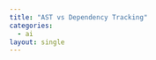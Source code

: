 ```yaml
---
title: "AST vs Dependency Tracking"
categories:
  - ai
layout: single
---
```


<!DOCTYPE html>
<html lang="ko">
<head>
    <meta charset="UTF-8">
    <meta name="viewport" content="width=device-width, initial-scale=1.0">
    <title>AST vs Dependency Tracking</title>
    <style>
        * {
            margin: 0;
            padding: 0;
            box-sizing: border-box;
        }

        body {
            font-family: 'Segoe UI', Arial, sans-serif;
            background: linear-gradient(135deg, #667eea 0%, #764ba2 100%);
            padding: 20px;
            min-height: 100vh;
        }

        .container {
            max-width: 1200px;
            margin: 0 auto;
            background: white;
            border-radius: 20px;
            padding: 40px;
            box-shadow: 0 20px 60px rgba(0,0,0,0.3);
        }

        h1 {
            text-align: center;
            color: #2d3748;
            margin-bottom: 10px;
            font-size: 2.5em;
        }

        .subtitle {
            text-align: center;
            color: #718096;
            margin-bottom: 40px;
            font-size: 1.1em;
        }

        .comparison-grid {
            display: grid;
            grid-template-columns: 1fr 1fr;
            gap: 30px;
            margin-bottom: 40px;
        }

        .card {
            background: linear-gradient(135deg, #667eea 0%, #764ba2 100%);
            border-radius: 15px;
            padding: 30px;
            color: white;
            box-shadow: 0 10px 30px rgba(102, 126, 234, 0.3);
        }

        .card h2 {
            font-size: 1.8em;
            margin-bottom: 15px;
            display: flex;
            align-items: center;
            gap: 10px;
        }

        .card .icon {
            font-size: 1.5em;
        }

        .card .description {
            font-size: 1.1em;
            margin-bottom: 20px;
            opacity: 0.95;
            line-height: 1.6;
        }

        .features {
            background: rgba(255,255,255,0.15);
            border-radius: 10px;
            padding: 20px;
            backdrop-filter: blur(10px);
        }

        .features ul {
            list-style: none;
        }

        .features li {
            padding: 8px 0;
            padding-left: 25px;
            position: relative;
            line-height: 1.6;
        }

        .features li:before {
            content: "✓";
            position: absolute;
            left: 0;
            font-weight: bold;
            color: #48bb78;
        }

        .comparison-table {
            width: 100%;
            border-collapse: collapse;
            margin-top: 30px;
            background: white;
            border-radius: 10px;
            overflow: hidden;
            box-shadow: 0 4px 15px rgba(0,0,0,0.1);
        }

        .comparison-table th {
            background: linear-gradient(135deg, #667eea 0%, #764ba2 100%);
            color: white;
            padding: 20px;
            text-align: left;
            font-size: 1.1em;
        }

        .comparison-table td {
            padding: 20px;
            border-bottom: 1px solid #e2e8f0;
        }

        .comparison-table tr:last-child td {
            border-bottom: none;
        }

        .comparison-table tr:hover {
            background: #f7fafc;
        }

        .label {
            font-weight: 600;
            color: #2d3748;
            margin-bottom: 8px;
        }

        .value {
            color: #4a5568;
            line-height: 1.6;
        }

        .code-example {
            background: #2d3748;
            color: #e2e8f0;
            padding: 20px;
            border-radius: 10px;
            margin-top: 30px;
            overflow-x: auto;
            font-family: 'Courier New', monospace;
        }

        .code-example pre {
            margin: 0;
            white-space: pre-wrap;
        }

        .highlight {
            background: rgba(102, 126, 234, 0.2);
            padding: 2px 6px;
            border-radius: 4px;
            font-weight: 600;
        }

        .section-title {
            font-size: 1.8em;
            color: #2d3748;
            margin-top: 50px;
            margin-bottom: 20px;
            padding-bottom: 10px;
            border-bottom: 3px solid #667eea;
        }

        .analogy {
            background: linear-gradient(135deg, #f093fb 0%, #f5576c 100%);
            color: white;
            padding: 30px;
            border-radius: 15px;
            margin: 30px 0;
            box-shadow: 0 10px 30px rgba(240, 147, 251, 0.3);
        }

        .analogy h3 {
            font-size: 1.5em;
            margin-bottom: 15px;
        }

        .analogy p {
            font-size: 1.1em;
            line-height: 1.8;
            opacity: 0.95;
        }

        @media (max-width: 768px) {
            .comparison-grid {
                grid-template-columns: 1fr;
            }

            .container {
                padding: 20px;
            }

            h1 {
                font-size: 1.8em;
            }
        }
    </style>
</head>
<body>
    <div class="container">
        <h1>🌳 AST vs 🔗 Dependency Tracking</h1>
        <p class="subtitle">코드 분석의 두 가지 접근 방식</p>

        <div class="comparison-grid">
            <div class="card">
                <h2><span class="icon">🌳</span> AST 분석</h2>
                <p class="description">단일 파일 내부의 코드 구조를 파악합니다</p>
                <div class="features">
                    <ul>
                        <li>파일 1개만 분석</li>
                        <li>import/export 목록</li>
                        <li>클래스 상속 구조</li>
                        <li>함수 호출 패턴</li>
                        <li>변수 선언 추적</li>
                        <li>매우 빠름 (~100ms)</li>
                    </ul>
                </div>
            </div>

            <div class="card">
                <h2><span class="icon">🔗</span> Dependency Tracking</h2>
                <p class="description">파일들 간의 관계를 재귀적으로 추적합니다</p>
                <div class="features">
                    <ul>
                        <li>여러 파일 탐색 (최대 20개)</li>
                        <li>의존 체인 구축</li>
                        <li>순환 참조 감지</li>
                        <li>영향 범위 분석</li>
                        <li>재귀 깊이 제어 (최대 3)</li>
                        <li>상대적으로 느림 (수초~수십초)</li>
                    </ul>
                </div>
            </div>
        </div>

        <div class="analogy">
            <h3>🏢 Java 개발자를 위한 비유</h3>
            <p>
                <strong>AST 분석</strong> = <span class="highlight">javac의 파싱 단계</span><br>
                .java 파일 하나를 읽어서 클래스 구조, 메서드, 필드를 파악합니다.<br>
                IntelliJ의 "Structure" 창에서 보는 것과 비슷합니다.<br><br>

                <strong>Dependency Tracking</strong> = <span class="highlight">Maven/Gradle 의존성 그래프</span><br>
                pom.xml이나 build.gradle을 따라가며 전체 의존성 트리를 구축합니다.<br>
                mvn dependency:tree 명령어로 보는 것과 비슷합니다.
            </p>
        </div>

        <h2 class="section-title">📊 상세 비교</h2>

        <table class="comparison-table">
            <thead>
                <tr>
                    <th style="width: 30%">특성</th>
                    <th style="width: 35%">AST 분석</th>
                    <th style="width: 35%">Dependency Tracking</th>
                </tr>
            </thead>
            <tbody>
                <tr>
                    <td class="label">분석 범위</td>
                    <td class="value">파일 1개 (내부 구조)</td>
                    <td class="value">파일 N개 (관계망)</td>
                </tr>
                <tr>
                    <td class="label">실행 시간</td>
                    <td class="value">매우 빠름 (~100-200ms/파일)</td>
                    <td class="value">느림 (수초~수십초)</td>
                </tr>
                <tr>
                    <td class="label">메모리 사용</td>
                    <td class="value">낮음 (파일 하나만)</td>
                    <td class="value">높음 (여러 파일 + 그래프)</td>
                </tr>
                <tr>
                    <td class="label">감지 가능한 문제</td>
                    <td class="value">
                        - 문법 오류<br>
                        - 사용하지 않는 import<br>
                        - 잘못된 타입 사용<br>
                        - 코딩 컨벤션 위반
                    </td>
                    <td class="value">
                        - 순환 참조<br>
                        - 영향 범위<br>
                        - 중복 의존성<br>
                        - 아키텍처 위반
                    </td>
                </tr>
                <tr>
                    <td class="label">GitLab API 호출</td>
                    <td class="value">1번 (현재 파일만)</td>
                    <td class="value">N번 (연관 파일 모두)</td>
                </tr>
                <tr>
                    <td class="label">언제 사용?</td>
                    <td class="value">✅ 기본적으로 항상 사용</td>
                    <td class="value">⚠️ 핵심 모듈 변경 시만</td>
                </tr>
                <tr>
                    <td class="label">Java 도구 비유</td>
                    <td class="value">
                        - javac (컴파일러)<br>
                        - Checkstyle<br>
                        - PMD
                    </td>
                    <td class="value">
                        - Maven Dependency Plugin<br>
                        - JDepend<br>
                        - ArchUnit
                    </td>
                </tr>
            </tbody>
        </table>

        <h2 class="section-title">💻 코드 예시</h2>

        <div class="code-example">
            <pre>
<span style="color: #48bb78;">// UserController.js (변경된 파일)</span>
import UserService from './UserService';

export class UserController {
  async getUser(id) {
    return await this.userService.findUser(id);
  }
}

<span style="color: #f6ad55;">━━━━━━━━━━━━━━━━━━━━━━━━━━━━━━━━━━━━━━━━━━━━━</span>

<span style="color: #f093fb;">🌳 AST 분석 결과:</span>
{
  imports: [
    { source: './UserService', name: 'UserService' }
  ],
  exportedSymbols: [
    { type: 'class', name: 'UserController' }
  ],
  functionCalls: [
    { name: 'this.userService.findUser', line: 5 }
  ]
}

<span style="color: #90cdf4;">✓ 파일 1개만 분석</span>
<span style="color: #90cdf4;">✓ UserService를 import 하는 것만 확인</span>

<span style="color: #f6ad55;">━━━━━━━━━━━━━━━━━━━━━━━━━━━━━━━━━━━━━━━━━━━━━</span>

<span style="color: #f093fb;">🔗 Dependency Tracking 결과:</span>
UserController.js
    ↓ imports
UserService.js        <span style="color: #68d391;">← 파일 내용 가져옴</span>
    ↓ imports
UserRepository.js     <span style="color: #68d391;">← 파일 내용 가져옴</span>
    ↓ imports
DatabaseConfig.js     <span style="color: #68d391;">← 파일 내용 가져옴</span>

<span style="color: #90cdf4;">✓ 관련 파일 4개 모두 분석</span>
<span style="color: #90cdf4;">✓ 의존 체인 전체를 AI에게 제공</span>
<span style="color: #90cdf4;">✓ 순환 참조 여부 확인</span>
            </pre>
        </div>

        <h2 class="section-title">🎯 실전 사용 전략</h2>

        <div style="background: #edf2f7; padding: 30px; border-radius: 15px; margin-top: 20px;">
            <h3 style="color: #2d3748; margin-bottom: 15px;">📋 권장 설정</h3>

            <div style="margin-bottom: 20px;">
                <strong style="color: #2d3748;">일반 MR (파일 1-10개):</strong>
                <pre style="background: white; padding: 15px; border-radius: 8px; margin-top: 10px;">
enable_ast_analysis: <span style="color: #48bb78;">true</span>   ← 항상 켜기
enable_dependency_tracking: <span style="color: #f56565;">false</span>  ← 끄기 (불필요)</pre>
            </div>

            <div style="margin-bottom: 20px;">
                <strong style="color: #2d3748;">핵심 모듈 변경 (서비스 레이어, 공통 유틸):</strong>
                <pre style="background: white; padding: 15px; border-radius: 8px; margin-top: 10px;">
enable_ast_analysis: <span style="color: #48bb78;">true</span>
enable_dependency_tracking: <span style="color: #48bb78;">true</span>  ← 영향 범위 파악</pre>
            </div>

            <div>
                <strong style="color: #2d3748;">급한 핫픽스:</strong>
                <pre style="background: white; padding: 15px; border-radius: 8px; margin-top: 10px;">
enable_ast_analysis: <span style="color: #f56565;">false</span>  ← 빠른 배포 우선
enable_dependency_tracking: <span style="color: #f56565;">false</span></pre>
            </div>
        </div>
    </div>
</body>
</html>